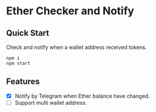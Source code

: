# Ether Checker and Notify

## Quick Start

Check and notify when a wallet address received tokens.

```
npm i
npm start
```

## Features

- [x] Notify by Telegram when Ether balance have changed.
- [ ] Support multi wallet address.
